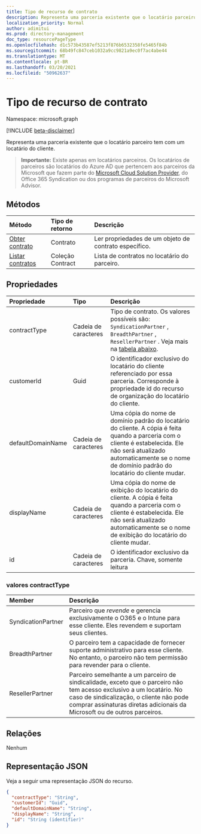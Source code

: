 ```yaml
---
title: Tipo de recurso de contrato
description: Representa uma parceria existente que o locatário parceiro tem com um locatário do cliente.
localization_priority: Normal
author: adimitui
ms.prod: directory-management
doc_type: resourcePageType
ms.openlocfilehash: d1c573b43587ef5213f876b6532358fe5465f84b
ms.sourcegitcommit: 68b49fc847ceb1032a9cc9821a9ec0f7ac4abe44
ms.translationtype: MT
ms.contentlocale: pt-BR
ms.lasthandoff: 03/20/2021
ms.locfileid: "50962637"
---
```

# <a name="contract-resource-type"></a>Tipo de recurso de contrato

Namespace: microsoft.graph

[!INCLUDE [beta-disclaimer](../../includes/beta-disclaimer.md)]

Representa uma parceria existente que o locatário parceiro tem com um locatário do cliente.

> **Importante:** Existe apenas em locatários parceiros. Os locatários de parceiros são locatários do Azure AD que pertencem aos parceiros da Microsoft que fazem parte do [Microsoft Cloud Solution Provider](https://partnercenter.microsoft.com/en-us/partner/programs), do Office 365 Syndication ou dos programas de parceiros do Microsoft Advisor.

## <a name="methods"></a>Métodos

| Método   | Tipo de retorno | Descrição |
|:---------------|:--------|:----------|
|[Obter contrato](../api/contract-get.md) | Contrato |Ler propriedades de um objeto de contrato específico. |
|[Listar contratos](../api/contract-list.md) | Coleção Contract | Lista de contratos no locatário do parceiro. |

## <a name="properties"></a>Propriedades
| Propriedade   | Tipo | Descrição |
|:---------------|:--------|:----------|
|contractType|Cadeia de caracteres|Tipo de contrato. Os valores possíveis são:  `SyndicationPartner` , `BreadthPartner` , `ResellerPartner` . Veja mais na [tabela abaixo](#contracttype-values). |
|customerId|Guid|O identificador exclusivo do locatário do cliente referenciado por essa parceria. Corresponde à propriedade id do recurso de organização do locatário do cliente. |
|defaultDomainName|Cadeia de caracteres|Uma cópia do nome de domínio padrão do locatário do cliente. A cópia é feita quando a parceria com o cliente é estabelecida. Ele não será atualizado automaticamente se o nome de domínio padrão do locatário do cliente mudar.|
|displayName|Cadeia de caracteres|Uma cópia do nome de exibição do locatário do cliente. A cópia é feita quando a parceria com o cliente é estabelecida. Ele não será atualizado automaticamente se o nome de exibição do locatário do cliente mudar.|
|id|Cadeia de caracteres| O identificador exclusivo da parceria. Chave, somente leitura |

### <a name="contracttype-values"></a>valores contractType

|Member|Descrição|
|:---|:---|
|SyndicationPartner|Parceiro que *revende* e gerencia exclusivamente o O365 e o Intune para esse cliente. Eles revendem e suportam seus clientes.|
|BreadthPartner|O parceiro tem a capacidade de fornecer suporte administrativo para esse cliente. No entanto, o parceiro não tem permissão para revender para o cliente.|
|ResellerPartner|Parceiro semelhante a um parceiro de sindicalidade, exceto que o parceiro não tem acesso exclusivo a um locatário. No caso de sindicalização, o cliente não pode comprar assinaturas diretas adicionais da Microsoft ou de outros parceiros.|

## <a name="relationships"></a>Relações
Nenhum


## <a name="json-representation"></a>Representação JSON
Veja a seguir uma representação JSON do recurso.

<!-- {
  "blockType": "resource",
  "optionalProperties": [

  ],
  "@odata.type": "microsoft.graph.Contract"
}-->

```json
{
  "contractType": "String",
  "customerId": "Guid",
  "defaultDomainName": "String",
  "displayName": "String",
  "id": "String (identifier)"
}

```

<!-- uuid: 8fcb5dbc-d5aa-4681-8e31-b001d5168d79
2015-10-25 14:57:30 UTC -->
<!--
{
  "type": "#page.annotation",
  "description": "Contract resource",
  "keywords": "",
  "section": "documentation",
  "tocPath": "",
  "suppressions": []
}
-->


